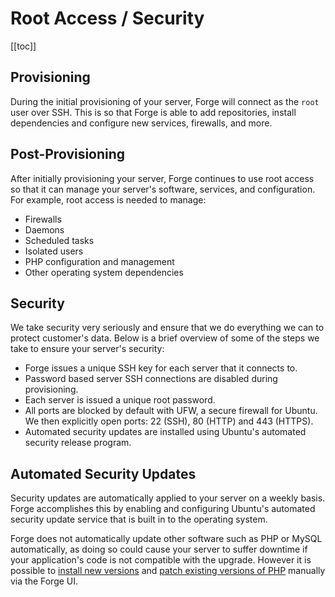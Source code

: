 # Root Access / Security

[[toc]]

## Provisioning

During the initial provisioning of your server, Forge will connect as the `root` user over SSH. This is so that Forge is able to add repositories, install dependencies and configure new services, firewalls, and more.

## Post-Provisioning

After initially provisioning your server, Forge continues to use root access so that it can manage your server's software, services, and configuration. For example, root access is needed to manage:

- Firewalls
- Daemons
- Scheduled tasks
- Isolated users
- PHP configuration and management
- Other operating system dependencies

## Security

We take security very seriously and ensure that we do everything we can to protect customer's data. Below is a brief overview of some of the steps we take to ensure your server's security:

- Forge issues a unique SSH key for each server that it connects to.
- Password based server SSH connections are disabled during provisioning.
- Each server is issued a unique root password.
- All ports are blocked by default with UFW, a secure firewall for Ubuntu. We then explicitly open ports: 22 (SSH), 80 (HTTP) and 443 (HTTPS).
- Automated security updates are installed using Ubuntu's automated security release program.

## Automated Security Updates

Security updates are automatically applied to your server on a weekly basis. Forge accomplishes this by enabling and configuring Ubuntu's automated security update service that is built in to the operating system.

Forge does not automatically update other software such as PHP or MySQL automatically, as doing so could cause your server to suffer downtime if your application's code is not compatible with the upgrade. However it is possible to [install new versions](https://forge.laravel.com/docs/1.0/servers/php.html#multiple-php-versions) and [patch existing versions of PHP](https://forge.laravel.com/docs/1.0/servers/php.html#updating-php-between-patch-releases) manually via the Forge UI.
